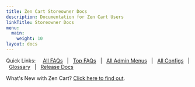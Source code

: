 ```yaml
---
title: Zen Cart Storeowner Docs
description: Documentation for Zen Cart Users 
linkTitle: Storeowner Docs
menu:
  main:
    weight: 10
layout: docs
---
```


Quick Links: &nbsp;
&nbsp; [All FAQs](/user/_allpages/) &nbsp; | 
&nbsp; [Top FAQs](/user/all_time_favorites/) &nbsp; | 
&nbsp; [All Admin Menus](/user/admin_pages/menu_sections/) &nbsp; | 
&nbsp; [All Configs](/user/admin_pages/configuration/all/) &nbsp; | 
&nbsp; [Glossary](/user/first_steps/glossary/) &nbsp; | 
&nbsp; [Release Docs](/release/) 

What's New with Zen Cart?  [Click here to find out](/user/about_us/whats_new/).
